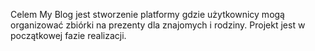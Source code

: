 Celem My Blog jest stworzenie platformy gdzie użytkownicy mogą organizować zbiórki na prezenty dla znajomych i rodziny. Projekt jest w początkowej fazie realizacji.